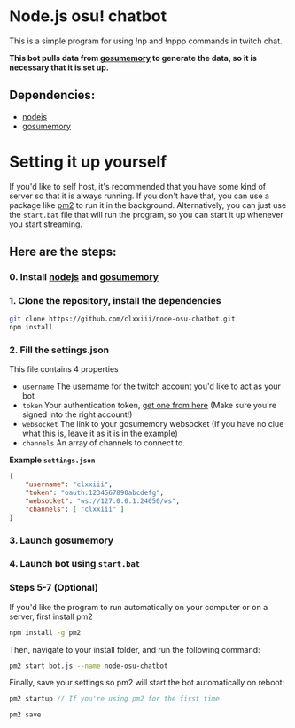 # Node.js osu! chatbot
This is a simple program for using !np and !nppp commands in twitch chat.

**This bot pulls data from [gosumemory](https://github.com/l3lackShark/gosumemory) to generate the data, so it is necessary that it is set up.**

## Dependencies:

* [nodejs](https://nodejs.org/en/)
* [gosumemory](https://github.com/l3lackShark/gosumemory)

# Setting it up yourself
If you'd like to self host, it's recommended that you have some kind of server so that it is always running. If you don't have that, you can use a package like [pm2](https://pm2.keymetrics.io/) to run it in the background. Alternatively, you can just use the `start.bat` file that will run the program, so you can start it up whenever you start streaming.

## Here are the steps:

### 0. Install [nodejs](https://nodejs.org/en/) and [gosumemory](https://github.com/l3lackShark/gosumemory)

### 1. Clone the repository, install the dependencies
```bash
git clone https://github.com/clxxiii/node-osu-chatbot.git
npm install
```

### 2. Fill the settings.json

This file contains 4 properties
- `username` The username for the twitch account you'd like to act as your bot
- `token` Your authentication token, [get one from here](https://twitchapps.com/tmi/) (Make sure you're signed into the right account!)
- `websocket` The link to your gosumemory websocket (If you have no clue what this is, leave it as it is in the example)
- `channels` An array of channels to connect to.

**Example `settings.json`**
```json
{
    "username": "clxxiii",
    "token": "oauth:1234567890abcdefg",
    "websocket": "ws://127.0.0.1:24050/ws",
    "channels": [ "clxxiii" ]
}
```

### 3. Launch gosumemory

### 4. Launch bot using `start.bat`

### Steps 5-7 (Optional)
If you'd like the program to run automatically on your computer or on a server, first install pm2
```bash
npm install -g pm2
```
Then, navigate to your install folder, and run the following command:
```bash
pm2 start bot.js --name node-osu-chatbot
```
Finally, save your settings so pm2 will start the bot automatically on reboot:
```js
pm2 startup // If you're using pm2 for the first time

pm2 save
```
